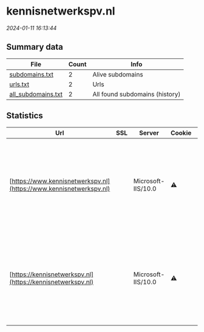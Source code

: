 # kennisnetwerkspv.nl
*2024-01-11 16:13:44*
## Summary data
| File       | Count | Info |
|------------|-------|------|
|[subdomains.txt](/data/kennisnetwerkspv.nl/subdomains.txt)|2|Alive subdomains|
|[urls.txt](/data/kennisnetwerkspv.nl/urls.txt)|2|Urls|
|[all_subdomains.txt](/data/kennisnetwerkspv.nl/all_subdomains.txt)|2|All found subdomains (history)|
## Statistics
| Url | SSL | Server | Cookie | HSTS | CSP | XFO | XXP | RP | Tech |Title |
|------------|-------|------|------|------|------|------|------|------|------|------|
|[https://www.kennisnetwerkspv.nl](https://www.kennisnetwerkspv.nl)| |Microsoft-IIS/10.0|:warning: |:white_check_mark: |:warning: | :white_check_mark: | :white_check_mark: | :white_check_mark: |Azure Google Tag Manager HSTS IIS:10.0 Kentico CMS Microsoft ASP.NET Windows Server|Home - Kennisnet...|
|[https://kennisnetwerkspv.nl](https://kennisnetwerkspv.nl)| |Microsoft-IIS/10.0|:warning: |:white_check_mark: |:warning: | :white_check_mark: | :white_check_mark: | :white_check_mark: |Azure Google Tag Manager HSTS IIS:10.0 Kentico CMS Microsoft ASP.NET Windows Server|Home - Kennisnet...|
